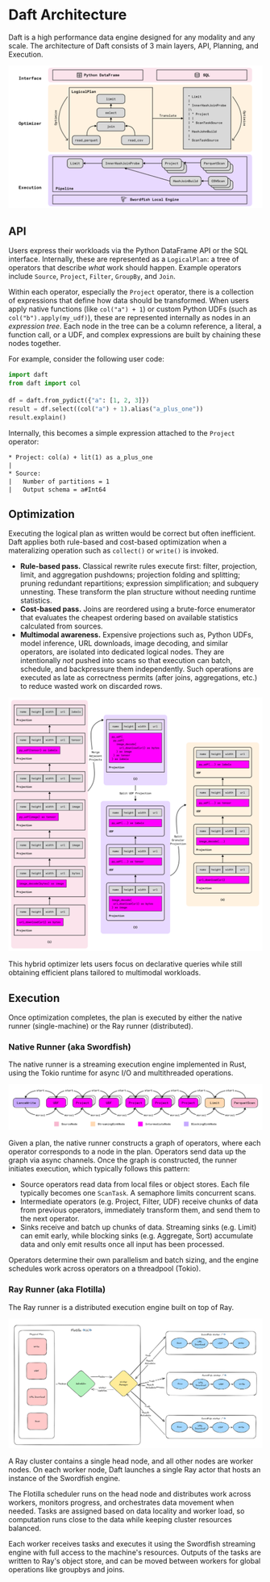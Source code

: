 # Daft Architecture

Daft is a high performance data engine designed for any modality and any scale. The architecture of Daft consists of 3 main layers, API, Planning, and Execution.

![Architecture diagram for the Daft library spanning the API, Planning, and Execution layers](../img/architecture.png)

## API

Users express their workloads via the Python DataFrame API or the SQL interface. Internally, these are represented as a `LogicalPlan`: a tree of operators that describe *what* work should happen. Example operators include `Source`, `Project`, `Filter`, `GroupBy`, and `Join`.

Within each operator, especially the `Project` operator, there is a collection of expressions that define how data should be transformed. When users apply native functions (like `col("a") + 1`) or custom Python UDFs (such as `col("b").apply(my_udf)`), these are represented internally as nodes in an *expression tree*. Each node in the tree can be a column reference, a literal, a function call, or a UDF, and complex expressions are built by chaining these nodes together.

For example, consider the following user code:

```python
import daft
from daft import col

df = daft.from_pydict({"a": [1, 2, 3]})
result = df.select((col("a") + 1).alias("a_plus_one"))
result.explain()
```

Internally, this becomes a simple expression attached to the `Project` operator:

```{title="Output"}
* Project: col(a) + lit(1) as a_plus_one
|
* Source:
|   Number of partitions = 1
|   Output schema = a#Int64
```

## Optimization

Executing the logical plan as written would be correct but often inefficient. Daft applies both rule-based and cost-based optimization when a materalizing operation such as `collect()` or `write()` is invoked.

- **Rule-based pass.** Classical rewrite rules execute first: filter, projection, limit, and aggregation pushdowns; projection folding and splitting; pruning redundant repartitions; expression simplification; and subquery unnesting. These transform the plan structure without needing runtime statistics.
- **Cost-based pass.** Joins are reordered using a brute-force enumerator that evaluates the cheapest ordering based on available statistics calculated from sources.
- **Multimodal awareness.** Expensive projections such as, Python UDFs, model inference, URL downloads, image decoding, and similar operators, are isolated into dedicated logical nodes. They are intentionally *not* pushed into scans so that execution can batch, schedule, and backpressure them independently. Such operations are executed as late as correctness permits (after joins, aggregations, etc.) to reduce wasted work on discarded rows.

![Optimizer diagram](../img/optimizer.png)

This hybrid optimizer lets users focus on declarative queries while still obtaining efficient plans tailored to multimodal workloads.

## Execution

Once optimization completes, the plan is executed by either the native runner (single-machine) or the Ray runner (distributed).

### Native Runner (aka Swordfish)

The native runner is a streaming execution engine implemented in Rust, using the Tokio runtime for async I/O and multithreaded operations.

![Swordfish architecture diagram](../img/swordfish.png)

Given a plan, the native runner constructs a graph of operators, where each operator corresponds to a node in the plan. Operators send data up the graph via async channels.
Once the graph is constructed, the runner initiates execution, which typically follows this pattern:

- Source operators read data from local files or object stores. Each file typically becomes one `ScanTask`. A semaphore limits concurrent scans.
- Intermediate operators (e.g. Project, Filter, UDF) receive chunks of data from previous operators, immediately transform them, and send them to the next operator.
- Sinks receive and batch up chunks of data. Streaming sinks (e.g. Limit) can emit early, while blocking sinks (e.g. Aggregate, Sort) accumulate data and only emit results once all input has been processed.

Operators determine their own parallelism and batch sizing, and the engine schedules work across operators on a threadpool (Tokio).

### Ray Runner (aka Flotilla)

The Ray runner is a distributed execution engine built on top of Ray.

![Flotilla architecture diagram](../img/flotilla.png)

A Ray cluster contains a single head node, and all other nodes are worker nodes. On each worker node, Daft launches a single Ray actor that hosts an instance of the Swordfish engine.

The Flotilla scheduler runs on the head node and distributes work across workers, monitors progress, and orchestrates data movement when needed. Tasks are assigned based on data locality and worker load, so computation runs close to the data while keeping cluster resources balanced.

Each worker receives tasks and executes it using the Swordfish streaming engine with full access to the machine's resources. Outputs of the tasks are written to Ray's object store, and can be moved between workers for global operations like groupbys and joins.

